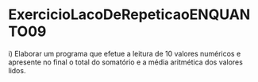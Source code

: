 # ExercicioLacoDeRepeticaoENQUANTO09
i)     Elaborar um programa que efetue a leitura de 10 valores numéricos e apresente no final o total do somatório e a média aritmética dos valores lidos. 
